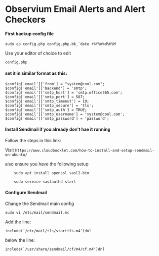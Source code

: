 # Observium Email Alerts and Alert Checkers

#### First backup config file

    sudo cp config.php config.php.bk_`date +%Y%m%d%H%M

Use your editor of choice to edit

    config.php

#### set it in similar format as this:

```
$config['email']['from'] = "system@cool.com";
$config['email']['backend'] = 'smtp';
$config['email']['smtp_host'] = 'smtp.office365.com';
$config['email']['smtp_port'] = 587;
$config['email']['smtp_timeout'] = 10;
$config['email']['smtp_secure'] = 'tls';
$config['email']['smtp_auth'] = TRUE;
$config['email']['smtp_username'] = 'system@cool.com';
$config['email']['smtp_password'] = 'password';
```

#### Install Sendmail if you already don't hae it running

Follow the steps in this link:

Visit `https://www.cloudbooklet.com/how-to-install-and-setup-sendmail-on-ubuntu/`

also ensure you have the following setup
```
    sudo apt install openssl sasl2-bin

    sudo service saslauthd start
```
#### Configure Sendmail

Change the Sendmail main config

    sudo vi /etc/mail/sendmail.mc

Add the line:

    include(`/etc/mail/tls/starttls.m4')dnl

below the line:

    include(`/usr/share/sendmail/cf/m4/cf.m4')dnl
